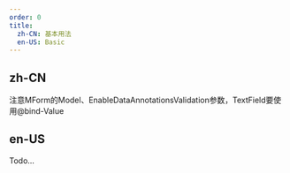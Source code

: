 ```yaml
---
order: 0
title:
  zh-CN: 基本用法
  en-US: Basic
---
```


## zh-CN

注意MForm的Model、EnableDataAnnotationsValidation参数，TextField要使用@bind-Value

## en-US

Todo...
